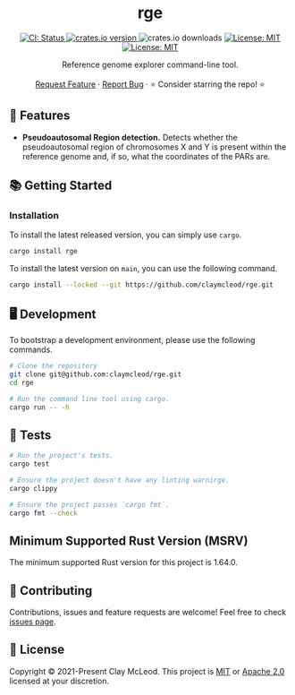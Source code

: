 <p align="center">
  <h1 align="center">
    rge
  </h1>

  <p align="center">
    <a href="https://github.com/claymcleod/rge/actions/workflows/CI.yml" target="_blank">
      <img alt="CI: Status" src="https://github.com/claymcleod/rge/actions/workflows/CI.yml/badge.svg" />
    </a>
    <a href="https://crates.io/crates/rge" target="_blank">
      <img alt="crates.io version" src="https://img.shields.io/crates/v/rge">
    </a>
    <img alt="crates.io downloads" src="https://img.shields.io/crates/d/rge">
    <a href="https://github.com/claymcleod/rge/blob/master/LICENSE-APACHE.md" target="_blank">
      <img alt="License: MIT" src="https://img.shields.io/badge/license-Apache 2.0-blue.svg" />
    </a>
    <a href="https://github.com/claymcleod/rge/blob/master/LICENSE-MIT.md" target="_blank">
      <img alt="License: MIT" src="https://img.shields.io/badge/license-MIT-blue.svg" />
    </a>
  </p>


  <p align="center">
    Reference genome explorer command-line tool.
    <br />
    <br />
    <a href="https://github.com/claymcleod/rge/issues/new?assignees=&labels=&template=feature_request.md&title=Descriptive%20Title&labels=enhancement">Request Feature</a>
    ·
    <a href="https://github.com/claymcleod/rge/issues/new?assignees=&labels=&template=bug_report.md&title=Descriptive%20Title&labels=bug">Report Bug</a>
    ·
    ⭐ Consider starring the repo! ⭐
    <br />
  </p>
</p>


## 🎨 Features

* **Pseudoautosomal Region detection.** Detects whether the pseudoautosomal region of chromosomes X and Y is present within the reference genome and, if so, what the coordinates of the PARs are.

## 📚 Getting Started

### Installation

To install the latest released version, you can simply use `cargo`.

```bash
cargo install rge
```

To install the latest version on `main`, you can use the following command.

```bash
cargo install --locked --git https://github.com/claymcleod/rge.git
```

## 🖥️ Development

To bootstrap a development environment, please use the following commands.

```bash
# Clone the repository
git clone git@github.com:claymcleod/rge.git
cd rge

# Run the command line tool using cargo.
cargo run -- -h
```

## 🚧️ Tests

```bash
# Run the project's tests.
cargo test

# Ensure the project doesn't have any linting warnirge.
cargo clippy

# Ensure the project passes `cargo fmt`.
cargo fmt --check
```

## Minimum Supported Rust Version (MSRV)

The minimum supported Rust version for this project is 1.64.0.

## 🤝 Contributing

Contributions, issues and feature requests are welcome! Feel free to check
[issues page](https://github.com/claymcleod/rge/issues).

## 📝 License

Copyright © 2021-Present Clay McLeod. This project is [MIT][license-mit] or [Apache 2.0][license-apache] licensed at your discretion.

[contributing-md]: https://github.com/claymcleod/rge/blob/master/CONTRIBUTING.md
[license-mit]: https://github.com/claymcleod/rge/blob/master/LICENSE-MIT
[license-apache]: https://github.com/claymcleod/rge/blob/master/LICENSE-APACHE

